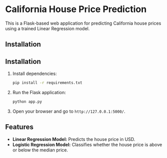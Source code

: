 # California House Price Prediction
This is a Flask-based web application for predicting California house prices using a trained Linear Regression model.

## Installation
## Installation
1. Install dependencies:
   ```bash
   pip install -r requirements.txt
   ```
2. Run the Flask application:
   ```bash
   python app.py
   ```
3. Open your browser and go to `http://127.0.0.1:5000/`.

## Features
- **Linear Regression Model:** Predicts the house price in USD.
- **Logistic Regression Model:** Classifies whether the house price is above or below the median price.
